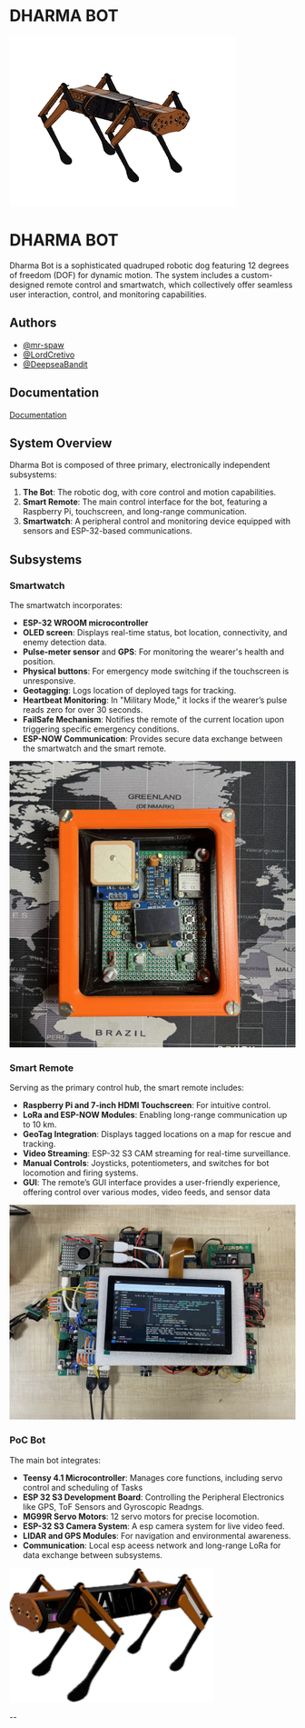 # DHARMA BOT
![alt text](icons/dog_g.gif)


# DHARMA BOT


Dharma Bot is a sophisticated quadruped robotic dog featuring 12 degrees of freedom (DOF) for dynamic motion. The system includes a custom-designed remote control and smartwatch, which collectively offer seamless user interaction, control, and monitoring capabilities.

## Authors

- [@mr-spaw](https://github.com/mr-spaw)
- [@LordCretivo](https://github.com/LordCretivo)
- [@DeepseaBandit](https://github.com/DeepseaBandit)

## Documentation

[Documentation](https://docs.google.com/document/d/14A3U6bSW9qBQt6sxEBGoiQTC8-wSntHT5azrs7TC3jw/edit?usp=sharing)

## System Overview
Dharma Bot is composed of three primary, electronically independent subsystems:
1. **The Bot**: The robotic dog, with core control and motion capabilities.
2. **Smart Remote**: The main control interface for the bot, featuring a Raspberry Pi, touchscreen, and long-range communication.
3. **Smartwatch**: A peripheral control and monitoring device equipped with sensors and ESP-32-based communications.

## Subsystems

### Smartwatch
The smartwatch incorporates:
- **ESP-32 WROOM microcontroller**
- **OLED screen**: Displays real-time status, bot location, connectivity, and enemy detection data.
- **Pulse-meter sensor** and **GPS**: For monitoring the wearer's health and position.
- **Physical buttons**: For emergency mode switching if the touchscreen is unresponsive.
- **Geotagging**: Logs location of deployed tags for tracking.
- **Heartbeat Monitoring**: In "Military Mode," it locks if the wearer’s pulse reads zero for over 30 seconds.
- **FailSafe Mechanism**: Notifies the remote of the current location upon triggering specific emergency conditions.
- **ESP-NOW Communication**: Provides secure data exchange between the smartwatch and the smart remote.



![alt text](icons/watch.jpeg)

### Smart Remote
Serving as the primary control hub, the smart remote includes:
- **Raspberry Pi and 7-inch HDMI Touchscreen**: For intuitive control.
- **LoRa and ESP-NOW Modules**: Enabling long-range communication up to 10 km.
- **GeoTag Integration**: Displays tagged locations on a map for rescue and tracking.
- **Video Streaming**: ESP-32 S3 CAM streaming for real-time surveillance.
- **Manual Controls**: Joysticks, potentiometers, and switches for bot locomotion and firing systems.
- **GUI**: The remote’s GUI interface provides a user-friendly experience, offering control over various modes, video feeds, and sensor data

![alt text](icons/remote.jpeg)

### PoC Bot 
The main bot integrates:
- **Teensy 4.1 Microcontroller**: Manages core functions, including servo control and scheduling of Tasks
- **ESP 32 S3 Development Board**: Controlling the Peripheral Electronics like GPS, ToF Sensors and Gyroscopic Readngs.
- **MG99R Servo Motors**: 12 servo motors for precise locomotion.
- **ESP-32 S3 Camera System**: A esp camera system for live video feed.
- **LIDAR and GPS Modules**: For navigation and environmental awareness.
- **Communication**:  Local esp aceess network and long-range LoRa for data exchange between subsystems.

![alt text](icons/dog_4.PNG)

--
